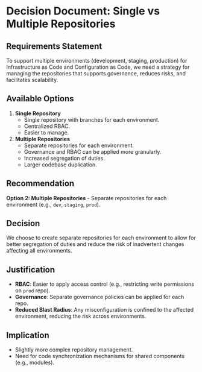 # Decision Document: Single vs Multiple Repositories

## Requirements Statement
To support multiple environments (development, staging, production) for Infrastructure as Code and Configuration as Code, we need a strategy for managing the repositories that supports governance, reduces risks, and facilitates scalability.

## Available Options
1. **Single Repository**
   - Single repository with branches for each environment.
   - Centralized RBAC.
   - Easier to manage.
2. **Multiple Repositories**
   - Separate repositories for each environment.
   - Governance and RBAC can be applied more granularly.
   - Increased segregation of duties.
   - Larger codebase duplication.

## Recommendation
**Option 2: Multiple Repositories** - Separate repositories for each environment (e.g., `dev`, `staging`, `prod`).

## Decision
We choose to create separate repositories for each environment to allow for better segregation of duties and reduce the risk of inadvertent changes affecting all environments.

## Justification
- **RBAC**: Easier to apply access control (e.g., restricting write permissions on `prod` repo).
- **Governance**: Separate governance policies can be applied for each repo.
- **Reduced Blast Radius**: Any misconfiguration is confined to the affected environment, reducing the risk across environments.

## Implication
- Slightly more complex repository management.
- Need for code synchronization mechanisms for shared components (e.g., modules).
